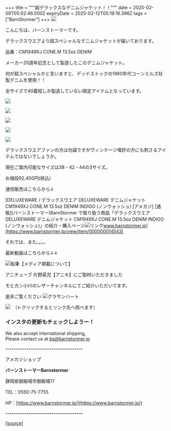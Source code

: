 +++
title = """超デラックスなデニムジャケット！！"""
date = 2025-02-09T05:02:46.000Z
expiryDate = 2025-02-12T05:19:16.396Z
tags = ["BarnStormer"]
+++
[![](https://stat.ameba.jp/user_images/20231023/16/barnstormer-go/b2/03/p/o0420015015354743273.png)](https://ameblo.jp/barnstormer-go/entry-12825670498.html)

こんにちは、バーンストーマーです。

デラックスウエアより超スペシャルなデニムジャケットが届いております。

品番：CM1949XJ CONE.M 13.5oz DENIM

メーカー20週年記念として製造したこのデニムジャケット。

何が超スペシャルかと言いますと、デッドストックの1960年代コーンミルズ社製デニムを使用！！

全サイズで40着程しか製造していない限定アイテムとなっています。

[![](https://stat.ameba.jp/user_images/20250209/14/barnstormer-go/f1/2f/j/o0466070015542273660.jpg)](https://stat.ameba.jp/user_images/20250209/14/barnstormer-go/f1/2f/j/o0466070015542273660.jpg)

[![](https://stat.ameba.jp/user_images/20250209/14/barnstormer-go/4a/3c/j/o0466070015542273650.jpg)](https://stat.ameba.jp/user_images/20250209/14/barnstormer-go/4a/3c/j/o0466070015542273650.jpg)

[![](https://stat.ameba.jp/user_images/20250209/14/barnstormer-go/d1/a1/j/o0466070015542273700.jpg)](https://stat.ameba.jp/user_images/20250209/14/barnstormer-go/d1/a1/j/o0466070015542273700.jpg)

[![](https://stat.ameba.jp/user_images/20250209/14/barnstormer-go/8f/3f/j/o0466070015542273711.jpg)](https://stat.ameba.jp/user_images/20250209/14/barnstormer-go/8f/3f/j/o0466070015542273711.jpg)

[![](https://stat.ameba.jp/user_images/20250209/14/barnstormer-go/e4/f6/j/o0466070015542273773.jpg)](https://stat.ameba.jp/user_images/20250209/14/barnstormer-go/e4/f6/j/o0466070015542273773.jpg)

デラックスウエアファンの方は勿論ですがヴィンテージ嗜好の方にも刺さるアイテムではないでしょうか。

現在ご案内可能なサイズは38・42・44の3サイズ。

お値段92,400円(税込)

通信販売はこちらから↓

[DELUXEWARE / デラックスウエア DELUXEWARE デニムジャケット CM1949XJ CONE.M 13.5oz DENIM INDIGO (ノンウォッシュ) \[アメカジ\] \[通販\](バーンストーマー)BarnStormer で取り扱う商品「デラックスウエア DELUXEWARE デニムジャケット CM1949XJ CONE.M 13.5oz DENIM INDIGO (ノンウォッシュ)」の紹介・購入ページ![リンク](https://c.stat100.ameba.jp/ameblo/symbols/v3.20.0/svg/gray/editor_link.svg)www.barnstormer.jp](https://www.barnstormer.jp/view/item/000000014543)

それでは、また。。。。

最新動画はこちらから↓↓

![鉛筆](https://stat100.ameba.jp/blog/ucs/img/char/char3/519.png)【メディア掲載について】

アニチューブ 片野英児【アニキ】にご取材いただきました

モヒカン小川のレザーチャンネルにてご紹介いただいてます。

是非ご覧ください ![グラサンハート](https://stat100.ameba.jp/blog/ucs/img/char/char3/148.png)

[![](https://stat.ameba.jp/user_images/20230412/16/barnstormer-go/6a/23/p/o0108010815269242493.png)](https://www.instagram.com/barnstormer_daily/)　（←クリックするとリンク先へ飛べます）

### インスタの更新もチェックしようー！

We also accept international shipping,  
Please contact us at bs@barnstormer.jp

**\-------------------------------------**

アメカジショップ

**バーンストーマーBarnstormer**

静岡県御殿場市御殿場17

TEL：0550-75-7755

HP：[https://www.barnstormer.jp/](https://www.barnstormer.jp/)

**\-------------------------------------**

[[source]](https://ameblo.jp/barnstormer-go/entry-12885754738.html)

